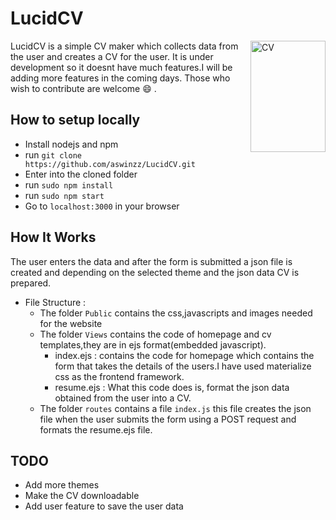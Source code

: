 # LucidCV

<img align="right" width="120" height="178"
     title="CV" src="http://freevector.co/wp-content/uploads/2010/06/52762-job-search-symbol-of-a-hand-holding-cv.png">

LucidCV is a simple CV maker which collects data from the user and creates a CV for the user.
It is under development so it doesnt have much features.I will be adding more features in the coming days.
Those who wish to contribute are welcome :smile: .

## How to setup locally

* Install nodejs and npm
* run `git clone https://github.com/aswinzz/LucidCV.git`
* Enter into the cloned folder
* run `sudo npm install`
* run `sudo npm start`
* Go to `localhost:3000` in your browser

## How It Works

The user enters the data and after the form is submitted a json file is created and depending on the selected theme and the json data CV is prepared.

- File Structure :
  * The folder `Public` contains the css,javascripts and images needed for the website
  * The folder `Views` contains the code of homepage and cv templates,they are in ejs format(embedded javascript). 
    - index.ejs : contains the code for homepage which contains the form that takes the details of the users.I have used materialize css as the frontend framework.
    - resume.ejs : What this code does is, format the json data obtained from the user into a CV.
  * The folder `routes` contains a file `index.js` this file creates the json file when the user submits the form using a POST request and formats the resume.ejs file.

## TODO

* Add more themes
* Make the CV downloadable
* Add user feature to save the user data
